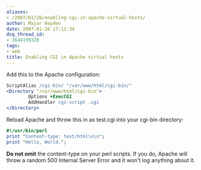 ```yaml
---
aliases:
- /2007/01/26/enabling-cgi-in-apache-virtual-hosts/
author: Major Hayden
date: 2007-01-26 17:12:34
dsq_thread_id:
- 3644199320
tags:
- web
title: Enabling CGI in Apache virtual hosts
---
```


Add this to the Apache configuration:

```apache
ScriptAlias /cgi-bin/ "/var/www/html/cgi-bin/"
<Directory "/var/www/html/cgi-bin">
        Options +ExecCGI
        AddHandler cgi-script .cgi
</Directory>
```

Reload Apache and throw this in as test.cgi into your cgi-bin directory:

```perl
#!/usr/bin/perl
print "Content-type: text/html\n\n";
print "Hello, World.";
```

**Do not omit** the content-type on your perl scripts. If you do, Apache will throw a random 500 Internal Server Error and it won't log anything about it.